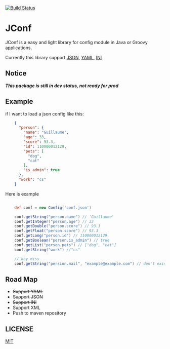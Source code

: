 [![Build Status](https://travis-ci.org/nateriver520/jconf.svg?branch=master)](https://travis-ci.org/nateriver520/jconf)

JConf
===============

JConf is a easy and light library for config module in Java or Groovy applications.

Currently this library support [JSON](http://en.wikipedia.org/wiki/JSON), [YAML](http://en.wikipedia.org/wiki/YAML), [INI](https://en.wikipedia.org/wiki/INI_file)

Notice
---------------

***This package is still in dev status, not ready for prod***

Example
---------------

if I want to load a json config like this:

```json
    {
      "person": {
        "name": "Guillaume",
        "age": 33,
        "score": 93.3,
        "id": 110000012129,
        "pets": [
          "dog",
          "cat"
        ],
        "is_admin": true
      },
      "work": "cs"
    }
```

Here is example

```groovy

    def conf = new Config('conf.json')

    conf.getString("person.name") // 'Guillaume'
    conf.getInteger("person.age") // 33
    conf.getDouble("person.score") // 93.3
    conf.getFloat("person.score") // 93.3
    conf.getLong("person.id") // 110000012129
    conf.getBoolean("person.is_admin") // true
    conf.getList("person.pets") // ["dog", "cat"]
    conf.getString("work") //"cs"

    // key miss
    conf.getString("persion.mail", "example@example.com") // don't exist so return default value: example@example.com
```
Road Map
------------
- ~~Support YAML~~
- ~~Support JSON~~
- ~~Support INI~~
- Support XML
- Push to maven repository


LICENSE
-------------
[MIT](LICENSE)
